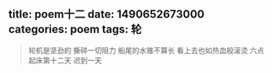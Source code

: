 title: poem十二
date: 1490652673000
categories: poem
tags: 轮
---
> 轮机是坚劲的
撕碎一切阻力
船尾的水锥不算长
看上去也如热血般滚烫
六点起床第十二天 迟到一天